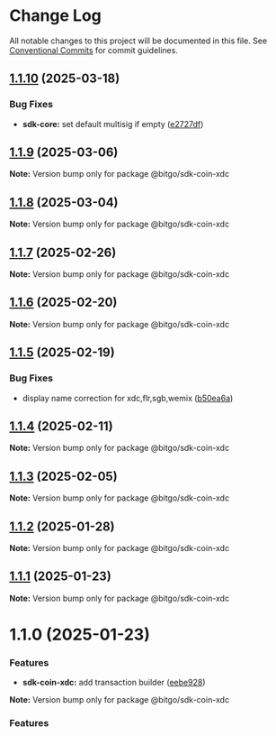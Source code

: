 # Change Log

All notable changes to this project will be documented in this file.
See [Conventional Commits](https://conventionalcommits.org) for commit guidelines.

## [1.1.10](https://github.com/BitGo/BitGoJS/compare/@bitgo/sdk-coin-xdc@1.1.9...@bitgo/sdk-coin-xdc@1.1.10) (2025-03-18)

### Bug Fixes

- **sdk-core:** set default multisig if empty ([e2727df](https://github.com/BitGo/BitGoJS/commit/e2727dfc89dd314a607b737e761e5eff824606af))

## [1.1.9](https://github.com/BitGo/BitGoJS/compare/@bitgo/sdk-coin-xdc@1.1.8...@bitgo/sdk-coin-xdc@1.1.9) (2025-03-06)

**Note:** Version bump only for package @bitgo/sdk-coin-xdc

## [1.1.8](https://github.com/BitGo/BitGoJS/compare/@bitgo/sdk-coin-xdc@1.1.5...@bitgo/sdk-coin-xdc@1.1.8) (2025-03-04)

**Note:** Version bump only for package @bitgo/sdk-coin-xdc

## [1.1.7](https://github.com/BitGo/BitGoJS/compare/@bitgo/sdk-coin-xdc@1.1.5...@bitgo/sdk-coin-xdc@1.1.7) (2025-02-26)

**Note:** Version bump only for package @bitgo/sdk-coin-xdc

## [1.1.6](https://github.com/BitGo/BitGoJS/compare/@bitgo/sdk-coin-xdc@1.1.5...@bitgo/sdk-coin-xdc@1.1.6) (2025-02-20)

**Note:** Version bump only for package @bitgo/sdk-coin-xdc

## [1.1.5](https://github.com/BitGo/BitGoJS/compare/@bitgo/sdk-coin-xdc@1.1.4...@bitgo/sdk-coin-xdc@1.1.5) (2025-02-19)

### Bug Fixes

- display name correction for xdc,flr,sgb,wemix ([b50ea6a](https://github.com/BitGo/BitGoJS/commit/b50ea6ad6723e755ac8e5c61380ffe5735d74a4b))

## [1.1.4](https://github.com/BitGo/BitGoJS/compare/@bitgo/sdk-coin-xdc@1.1.3...@bitgo/sdk-coin-xdc@1.1.4) (2025-02-11)

**Note:** Version bump only for package @bitgo/sdk-coin-xdc

## [1.1.3](https://github.com/BitGo/BitGoJS/compare/@bitgo/sdk-coin-xdc@1.1.2...@bitgo/sdk-coin-xdc@1.1.3) (2025-02-05)

**Note:** Version bump only for package @bitgo/sdk-coin-xdc

## [1.1.2](https://github.com/BitGo/BitGoJS/compare/@bitgo/sdk-coin-xdc@1.1.1...@bitgo/sdk-coin-xdc@1.1.2) (2025-01-28)

**Note:** Version bump only for package @bitgo/sdk-coin-xdc

## [1.1.1](https://github.com/BitGo/BitGoJS/compare/@bitgo/sdk-coin-xdc@1.1.0...@bitgo/sdk-coin-xdc@1.1.1) (2025-01-23)

**Note:** Version bump only for package @bitgo/sdk-coin-xdc

# 1.1.0 (2025-01-23)

### Features

- **sdk-coin-xdc:** add transaction builder ([eebe928](https://github.com/BitGo/BitGoJS/commit/eebe92834192f8353c44a8ca4e35f5e4836cd8d9))

**Note:** Version bump only for package @bitgo/sdk-coin-xdc

### Features
